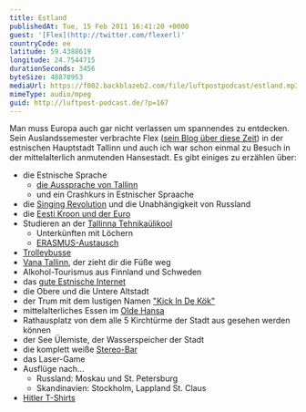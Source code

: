 ```yaml
---
title: Estland
publishedAt: Tue, 15 Feb 2011 16:41:20 +0000
guest: '[Flex](http://twitter.com/flexerl)'
countryCode: ee
latitude: 59.4388619
longitude: 24.7544715
durationSeconds: 3456
byteSize: 48870953
mediaUrl: https://f002.backblazeb2.com/file/luftpostpodcast/estland.mp3
mimeType: audio/mpeg
guid: http://luftpost-podcast.de/?p=167
---
```


Man muss Europa auch gar nicht verlassen um spannendes zu entdecken. Sein Auslandssemester verbrachte Flex ([sein Blog über diese Zeit](http://wiabroad.ailoo.net/flex/)) in der estnischen Hauptstadt Tallinn und auch ich war schon einmal zu Besuch in der mittelalterlich anmutenden Hansestadt. Es gibt einiges zu erzählen über:

- die Estnische Sprache
  - [die Aussprache von Tallinn](http://de.forvo.com/word/tallinn/)
  - und ein Crashkurs in Estnischer Spraache
- die [Singing Revolution](http://www.youtube.com/watch?v=kh%5Fniwpn%5FzQ) und die Unabhängigkeit von Russland
- die [Eesti Kroon und der Euro](http://de.wikipedia.org/wiki/Estnische%5FKrone)
- Studieren an der [Tallinna Tehnikaülikool](http://www.ttu.ee)
  - Unterkünften mit Löchern
  - [ERASMUS-Austausch](http://www.erasmus-berichte.de/)
- [Trolleybusse](http://public-transport.net/bus/Trolley/Tallinn/Trollino12/8401%5F08.jpg)
- [Vana Tallinn](http://de.wikipedia.org/wiki/Vana%5FTallinn), der zieht dir die Füße weg
- Alkohol-Tourismus aus Finnland und Schweden
- das [gute Estnische Internet](http://www.webarchiv-server.de/pin/archiv04/2904paz19.htm)
- die Obere und die Untere Altstadt
- der Trum mit dem lustigen Namen ["Kick In De Kök"](http://www.7is7.com/otto/estonia/tallinn%5Fkiekindekok.jpg)
- mittelalterliches Essen im [Olde Hansa](http://www.oldehansa.ee/)
- Rathausplatz von dem alle 5 Kirchtürme der Stadt aus gesehen werden können
- der See Ülemiste, der Wasserspeicher der Stadt
- die komplett weiße [Stereo-Bar](http://farm2.static.flickr.com/1256/1205717741%5F095cad6668.jpg)
- das Laser-Game
- Ausflüge nach...
  - Russland: Moskau und St. Petersburg
  - Skandinavien: Stockholm, Lappland St. Claus
- [Hitler T-Shirts](http://farm3.static.flickr.com/2620/3827364446%5F9126c0d18a%5Fz.jpg)
